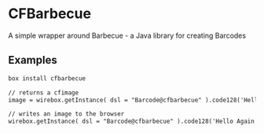 # CFBarbecue

A simple wrapper around Barbecue - a Java library for creating Barcodes

## Examples

```bash
box install cfbarbecue
```

```cfc
// returns a cfimage
image = wirebox.getInstance( dsl = "Barcode@cfbarbecue" ).code128('Hello World!').generate();

// writes an image to the browser
wirebox.getInstance( dsl = "Barcode@cfbarbecue" ).code128('Hello Again!').toImage();
```